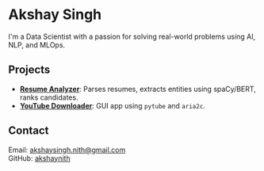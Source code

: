 # Akshay Singh

I'm a Data Scientist with a passion for solving real-world problems using AI, NLP, and MLOps.

## Projects

- **[Resume Analyzer](resume_analyzer.md)**: Parses resumes, extracts entities using spaCy/BERT, ranks candidates.
- **[YouTube Downloader](yt_downloader.md)**: GUI app using `pytube` and `aria2c`.

## Contact

Email: akshaysingh.nith@gmail.com  
GitHub: [akshaynith](https://github.com/akshaynith)
